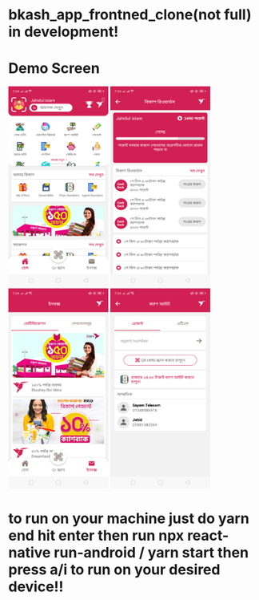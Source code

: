 # bkash_app_frontned_clone(not full) in development!

# Demo Screen


<img src="https://github.com/jahidul96/bkash_app/blob/main/app/assets/screenshort/Screenshot_2023-02-13-19-34-00-74.png" width="200" height="400" />
<img src="https://github.com/jahidul96/bkash_app/blob/main/app/assets/screenshort/Screenshot_2023-02-13-19-34-12-89.png" width="200" height="400" />
<img src="https://github.com/jahidul96/bkash_app/blob/main/app/assets/screenshort/Screenshot_2023-02-13-19-34-26-07.png" width="200" height="400" />
<img src="https://github.com/jahidul96/bkash_app/blob/main/app/assets/screenshort/Screenshot_2023-02-13-19-34-44-76.png" width="200" height="400" />


# to run on your machine just do yarn end hit enter then run npx react-native run-android / yarn start then press a/i to run on your desired device!!

